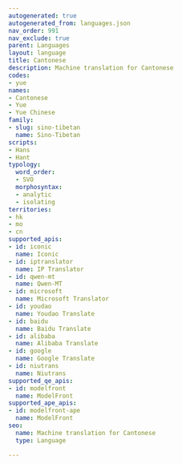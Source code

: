 ```yaml
---
autogenerated: true
autogenerated_from: languages.json
nav_order: 991
nav_exclude: true
parent: Languages
layout: language
title: Cantonese
description: Machine translation for Cantonese
codes:
- yue
names:
- Cantonese
- Yue
- Yue Chinese
family:
- slug: sino-tibetan
  name: Sino-Tibetan
scripts:
- Hans
- Hant
typology:
  word_order:
  - SVO
  morphosyntax:
  - analytic
  - isolating
territories:
- hk
- mo
- cn
supported_apis:
- id: iconic
  name: Iconic
- id: iptranslator
  name: IP Translator
- id: qwen-mt
  name: Qwen-MT
- id: microsoft
  name: Microsoft Translator
- id: youdao
  name: Youdao Translate
- id: baidu
  name: Baidu Translate
- id: alibaba
  name: Alibaba Translate
- id: google
  name: Google Translate
- id: niutrans
  name: Niutrans
supported_qe_apis:
- id: modelfront
  name: ModelFront
supported_ape_apis:
- id: modelfront-ape
  name: ModelFront
seo:
  name: Machine translation for Cantonese
  type: Language

---
```


